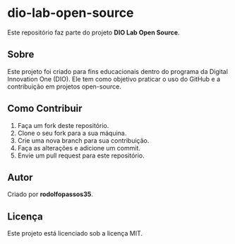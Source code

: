 # dio-lab-open-source

Este repositório faz parte do projeto **DIO Lab Open Source**.

## Sobre

Este projeto foi criado para fins educacionais dentro do programa da Digital Innovation One (DIO). Ele tem como objetivo praticar o uso do GitHub e a contribuição em projetos open-source.

## Como Contribuir

1. Faça um fork deste repositório.
2. Clone o seu fork para a sua máquina.
3. Crie uma nova branch para sua contribuição.
4. Faça as alterações e adicione um commit.
5. Envie um pull request para este repositório.

## Autor

Criado por **rodolfopassos35**.

## Licença

Este projeto está licenciado sob a licença MIT.

